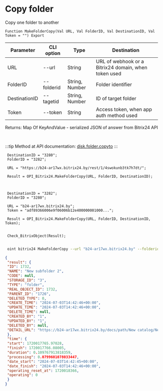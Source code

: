 ﻿---
sidebar_position: 3
---

# Copy folder
 Copy one folder to another



`Function MakeFolderCopy(Val URL, Val FolderID, Val DestinationID, Val Token = "") Export`

 | Parameter | CLI option | Type | Destination |
 |-|-|-|-|
 | URL | --url | String | URL of webhook or a Bitrix24 domain, when token used |
 | FolderID | --folderid | String, Number | Folder identifier |
 | DestinationID | --tagetid | String, Number | ID of target folder |
 | Token | --token | String | Access token, when app auth method used |

 
 Returns: Map Of KeyAndValue - serialized JSON of answer from Bitrix24 API

<br/>

:::tip
Method at API documentation: [disk.folder.copyto](https://dev.1c-bitrix.ru/rest_help/disk/folder/disk_folder_copyto.php)
:::
<br/>


```bsl title="Code example"
 DestinationID = "3280";
 FolderID = "3282";
 
 URL = "https://b24-ar17wx.bitrix24.by/rest/1/4swokunb3tk7h7dt/";
 
 Result = OPI_Bitrix24.MakeFolderCopy(URL, FolderID, DestinationID);
 
 
 
 DestinationID = "3282";
 FolderID = "3280";
 
 URL = "b24-ar17wx.bitrix24.by";
 Token = "adf89366006e9f06006b12e400000001000...";
 
 Result = OPI_Bitrix24.MakeFolderCopy(URL, FolderID, DestinationID, Token);
 
 
 Check_BitrixObject(Result);
```
	


```sh title="CLI command example"
 
 oint bitrix24 MakeFolderCopy --url "b24-ar17wx.bitrix24.by" --folderid "2492" --tagetid "2494" --token "56898d66006e9f06006b12e400000001000..."

```

```json title="Result"
{
 "result": {
 "ID": 1732,
 "NAME": "New subfolder 2",
 "CODE": null,
 "STORAGE_ID": "3",
 "TYPE": "folder",
 "REAL_OBJECT_ID": 1732,
 "PARENT_ID": "1726",
 "DELETED_TYPE": 0,
 "CREATE_TIME": "2024-07-03T14:42:46+00:00",
 "UPDATE_TIME": "2024-07-03T14:42:46+00:00",
 "DELETE_TIME": null,
 "CREATED_BY": "1",
 "UPDATED_BY": "1",
 "DELETED_BY": null,
 "DETAIL_URL": "https://b24-ar17wx.bitrix24.by/docs/path/New catalog/New subfolder/New subfolder 2"
 },
 "time": {
 "start": 1720017765.97028,
 "finish": 1720017766.08005,
 "duration": 0.109767913818359,
 "processing": 0.0799601078033447,
 "date_start": "2024-07-03T14:42:45+00:00",
 "date_finish": "2024-07-03T14:42:46+00:00",
 "operating_reset_at": 1720018366,
 "operating": 0
 }
}
```
